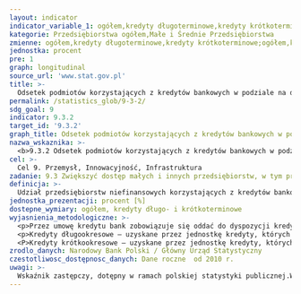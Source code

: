 ```yaml
---
layout: indicator
indicator_variable_1: ogółem,kredyty długoterminowe,kredyty krótkoterminowe,ogółem_,kredyty długoterminowe_,kredyty krótkoterminowe_
kategorie: Przedsiębiorstwa ogółem,Małe i Średnie Przedsiębiorstwa
zmienne: ogółem,kredyty długoterminowe,kredyty krótkoterminowe;ogółem,kredyty długoterminowe,kredyty krótkoterminowe
jednostka: procent
pre: 1
graph: longitudinal
source_url: 'www.stat.gov.pl'
title: >-
  Odsetek podmiotów korzystających z kredytów bankowych w podziale na długo- i krótkoterminowe
permalink: /statistics_glob/9-3-2/
sdg_goal: 9
indicator: 9.3.2
target_id: '9.3.2'
graph_title: Odsetek podmiotów korzystających z kredytów bankowych w podziale na długo- i krótkoterminowe
nazwa_wskaznika: >-
  <b>9.3.2 Odsetek podmiotów korzystających z kredytów bankowych w podziale na długo- i krótkoterminowe</b>
cel: >-
  Cel 9. Przemysł, Innowacyjność, Infrastruktura
zadanie: 9.3 Zwiększyć dostęp małych i innych przedsiębiorstw, w tym przemysłowych, w szczególności w krajach rozwijających się, do usług finansowych i przystępnych kredytów oraz włączyć je w łańcuchy wartości i zapewnić udział w rynku.
definicja: >-
  Udział przedsiębiorstw niefinansowych korzystających z kredytów bankowych w ogólnej liczbie przedsiębiorstw.
jednostka_prezentacji: procent [%]
dostepne_wymiary: ogółem, kredyty długo- i krótkoterminowe
wyjasnienia_metodologiczne: >-
  <p>Przez umowę kredytu bank zobowiązuje się oddać do dyspozycji kredytobiorcy na czas oznaczony w umowie kwotę środków pieniężnych z przeznaczeniem na ustalony cel, a kredytobiorca zobowiązuje się do korzystania z niej na warunkach określonych w umowie, zwrotu kwoty wykorzystanego kredytu wraz z odsetkami w oznaczonych terminach spłaty oraz zapłaty prowizji od udzielonego kredytu.</p>
  <p>Kredyty długookresowe – uzyskane przez jednostkę kredyty, których okres spłaty jest dłuższy niż 12 miesięcy od dnia bilansowego.</p>
  <P>Kredyty krótkookresowe – uzyskane przez jednostkę kredyty, których okres spłaty jest krótszy niż 12 miesięcy od dnia bilansowego.</p>
zrodlo_danych: Narodowy Bank Polski / Główny Urząd Statystyczny
czestotliwosc_dostępnosc_danych: Dane roczne  od 2010 r.
uwagi: >-
  Wskaźnik zastępczy, dotępny w ramach polskiej statystyki publicznej.Wskaźnikiem zasadniczym, przyjętym przez ONZ, monitorującym cel 9.3 Agendy 2030, jest wskaźnik 9.3.2 Procent drobnego przemysłu z udzieloną pożyczką lub otwartą linią kredytową.
---
```

